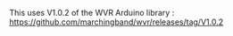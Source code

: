 This uses V1.0.2 of the WVR Arduino library : https://github.com/marchingband/wvr/releases/tag/V1.0.2
